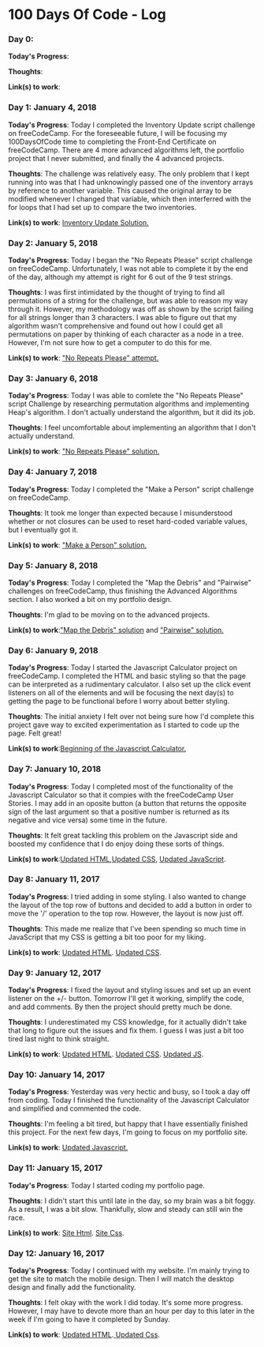 # 100 Days Of Code - Log

### Day 0:

**Today's Progress**:

**Thoughts**:

**Link(s) to work**:

### Day 1: January 4, 2018

**Today's Progress**: Today I completed the Inventory Update script challenge on freeCodeCamp. For the foreseeable future, I will be focusing my 100DaysOfCode time to completing the Front-End Certificate on freeCodeCamp. There are 4 more advanced algorithms left, the portfolio project that I never submitted, and finally the 4 advanced projects.

**Thoughts**: The challenge was relatively easy. The only problem that I kept running into was that I had unknowingly passed one of the inventory arrays by reference to another variable. This caused the original array to be modified whenever I changed that variable, which then interferred with the for loops that I had set up to compare the two inventories.

**Link(s) to work**: <a href="https://github.com/frmysantana/Scripts/blob/master/updateInventory.js" target="_blank">Inventory Update Solution.</a>

### Day 2: January 5, 2018

**Today's Progress**: Today I began the "No Repeats Please" script challenge on freeCodeCamp. Unfortunately, I was not able to complete it by the end of the day, although my attempt is right for 6 out of the 9 test strings.

**Thoughts**: I was first intimidated by the thought of trying to find all permutations of a string for the challenge, but was able to reason my way through it. However, my methodology was off as shown by the script failing for all strings longer than 3 characters. I was able to figure out that my algorithm wasn't comprehensive and found out how I could get all permutations on paper by thinking of each character as a node in a tree. However, I'm not sure how to get a computer to do this for me. 

**Link(s) to work**: <a href="https://github.com/frmysantana/Scripts/blob/master/noRepeats.js" target="_blank">"No Repeats Please" attempt.</a>

### Day 3: January 6, 2018

**Today's Progress**: Today I was able to comlete the "No Repeats Please" script Challenge by researching permutation algorithms and implementing Heap's algorithm. I don't actually understand the algorithm, but it did its job.

**Thoughts**: I feel uncomfortable about implementing an algorithm that I don't actually understand.

**Link(s) to work**: <a href="https://github.com/frmysantana/Scripts/commit/365f3e37020b1634a4e78735157a8452dc13b748#diff-d68fd3e814ebfe7cab21956a244d1e0e" target="_blank">"No Repeats Please" solution.</a>

### Day 4: January 7, 2018

**Today's Progress**: Today I completed the "Make a Person" script challenge on freeCodeCamp.

**Thoughts**: It took me longer than expected because I misunderstood whether or not closures can be used to reset hard-coded variable values, but I eventually got it.

**Link(s) to work**: <a href="https://github.com/frmysantana/Scripts/blob/master/makeAPerson.js" target="_blank">"Make a Person" solution.</a>

### Day 5: January 8, 2018

**Today's Progress**: Today I completed the "Map the Debris" and "Pairwise" challenges on freeCodeCamp, thus finishing the Advanced Algorithms section. I also worked a bit on my portfolio design.

**Thoughts**: I'm glad to be moving on to the advanced projects.

**Link(s) to work**:<a href="https://github.com/frmysantana/Scripts/blob/master/mapTheDebris.js">"Map the Debris" solution</a> and <a href="https://github.com/frmysantana/Scripts/blob/master/pairwise.js">"Pairwise" solution.</a>

### Day 6: January 9, 2018

**Today's Progress**: Today I started the Javascript Calculator project on freeCodeCamp. I completed the HTML and basic styling so that the page can be interpreted as a rudimentary calculator. I also set up the click event listeners on all of the elements and will be focusing the next day(s) to getting the page to be functional before I worry about better styling.

**Thoughts**: The initial anxiety I felt over not being sure how I'd complete this project gave way to excited experimentation as I started to code up the page. Felt great!

**Link(s) to work**:<a href="https://github.com/frmysantana/JavaScript_Calculator/tree/master">Beginning of the Javascript Calculator.</a>

### Day 7: January 10, 2018

**Today's Progress**: Today I completed most of the functionality of the Javascript Calculator so that it compies with the freeCodeCamp User Stories. I may add in an oposite button (a button that returns the opposite sign of the last argument so that a positive number is returned as its negative and vice versa) some time in the future.

**Thoughts**: It felt great tackling this problem on the Javascript side and boosted my confidence that I do enjoy doing these sorts of things.

**Link(s) to work**:<a href="https://github.com/frmysantana/JavaScript_Calculator/commit/93bb7f439e7bea57bfa22218ae3034a79801aae8#diff-d5fdf20a4f2a28db4d54bb5bdfde8494">Updated HTML</a>,<a href="https://github.com/frmysantana/JavaScript_Calculator/commit/7b81025941dc464d3951f39e65e34d3c96415e06#diff-d1bc7d3194e9fbf926127958ad9c5698">Updated CSS</a>, <a href="https://github.com/frmysantana/JavaScript_Calculator/commit/cfee41a1c39583a409915aa956320056489354b1#diff-2bf9b566d3a19c340b4732d241c40dfd">Updated JavaScript<a>.

### Day 8: January 11, 2017

**Today's Progress**: I tried adding in some styling. I also wanted to change the layout of the top row of buttons and decided to add a button in order to move the '/' operation to the top row. However, the layout is now just off.

**Thoughts**: This made me realize that I've been spending so much time in JavaScript that my CSS is getting a bit too poor for my liking.

**Link(s) to work**: <a href="https://github.com/frmysantana/JavaScript_Calculator/commit/215fe684f3a566e41f9eeca9a271276caa69cc73#diff-d5fdf20a4f2a28db4d54bb5bdfde8494">Updated HTML</a>. <a href="https://github.com/frmysantana/JavaScript_Calculator/commit/3a82d4b9621fb2468c9af0f48b23d5913c215c62#diff-d1bc7d3194e9fbf926127958ad9c5698">Updated CSS</a>.

### Day 9: January 12, 2017

**Today's Progress**: I fixed the layout and styling issues and set up an event listener on the +/- button. Tomorrow I'll get it working, simplify the code, and add comments. By then the project should pretty much be done. 

**Thoughts**: I underestimated my CSS knowledge, for it actually didn't take that long to figure out the issues and fix them. I guess I was just a bit too tired last night to think straight.

**Link(s) to work**: <a href="https://github.com/frmysantana/JavaScript_Calculator/commit/2d745b37ee9caa410504cc15fb9878c1bc6aca39#diff-d5fdf20a4f2a28db4d54bb5bdfde8494">Updated HTML</a>. <a href="https://github.com/frmysantana/JavaScript_Calculator/commit/d657dcd2e7f6c150c82fedee0c7cad6b586556be#diff-d1bc7d3194e9fbf926127958ad9c5698">Updated CSS</a>. <a href="https://github.com/frmysantana/JavaScript_Calculator/commit/7129720e29bc75fe539a80c83aeb2a78bffca22e#diff-2bf9b566d3a19c340b4732d241c40dfd">Updated JS</a>.

### Day 10: January 14, 2017

**Today's Progress**: Yesterday was very hectic and busy, so I took a day off from coding. Today I finished the functionality of the Javascript Calculator and simplified and commented the code.

**Thoughts**: I'm feeling a bit tired, but happy that I have essentially finished this project. For the next few days, I'm going to focus on my portfolio site.

**Link(s) to work**: <a href="https://github.com/frmysantana/JavaScript_Calculator/commit/9186acea3c5cd8ae24e962f940f05d9a1587b9c9#diff-2bf9b566d3a19c340b4732d241c40dfd"> Updated Javascript. </a>

### Day 11: January 15, 2017

**Today's Progress**: Today I started coding my portfolio page.

**Thoughts**: I didn't start this until late in the day, so my brain was a bit foggy. As a result, I was a bit slow. Thankfully, slow and steady can still win the race.

**Link(s) to work**: <a href="https://github.com/frmysantana/Personal_Site/commit/4b4342c5e6466a8ee0534b6890bf343ebacec1ab">Site Html</a>. <a href="https://github.com/frmysantana/Personal_Site/commit/ebf7dbde19316e0f15103d6e6bafd32c4b933103#diff-4e7bb40584b55a44f4657b188986bff4">Site Css</a>.

### Day 12: January 16, 2017

**Today's Progress**: Today I continued with my website. I'm mainly trying to get the site to match the mobile design. Then I will match the desktop design and finally add the functionality.

**Thoughts**: I felt okay with the work I did today. It's some more progress. However, I may have to devote more than an hour per day to this later in the week if I'm going to have it completed by Sunday.

**Link(s) to work**: <a href="https://github.com/frmysantana/Personal_Site/commit/5eb57f78afb1d6f2d90f80a2b3d832d75694c582#diff-eacf331f0ffc35d4b482f1d15a887d3b">Updated HTML</a>.<a href="https://github.com/frmysantana/Personal_Site/commit/226dd4ae2c4e3128090fafac625169d4ffb73012#diff-4e7bb40584b55a44f4657b188986bff4"> Updated Css</a>.
